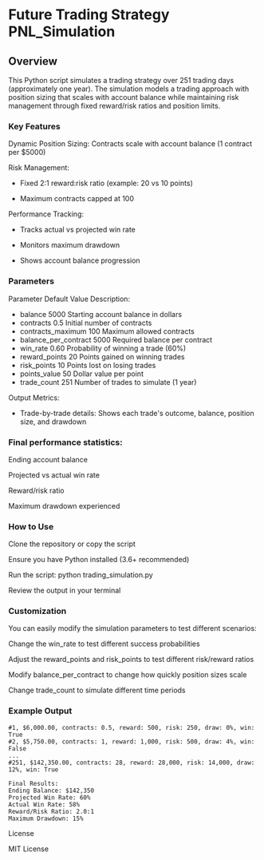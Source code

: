 # Future Trading Strategy PNL_Simulation

## Overview

This Python script simulates a trading strategy over 251 trading days (approximately one year). The simulation models a trading approach with position sizing that scales with account balance while maintaining risk management through fixed reward/risk ratios and position limits.

### Key Features

Dynamic Position Sizing: Contracts scale with account balance (1 contract per $5000)

Risk Management:

  - Fixed 2:1 reward:risk ratio (example: 20 vs 10 points)

  - Maximum contracts capped at 100

Performance Tracking:

  - Tracks actual vs projected win rate

  - Monitors maximum drawdown

  - Shows account balance progression

### Parameters

Parameter	Default Value	Description:
  - balance	5000	Starting account balance in dollars
  - contracts	0.5	Initial number of contracts
  - contracts_maximum	100	Maximum allowed contracts
  - balance_per_contract	5000	Required balance per contract
  - win_rate	0.60	Probability of winning a trade (60%)
  - reward_points	20	Points gained on winning trades
  - risk_points	10	Points lost on losing trades
  - points_value	50	Dollar value per point
  - trade_count	251	Number of trades to simulate (1 year)
   
Output Metrics:
  - Trade-by-trade details: Shows each trade's outcome, balance, position size, and drawdown

### Final performance statistics:

Ending account balance

Projected vs actual win rate

Reward/risk ratio

Maximum drawdown experienced

### How to Use

Clone the repository or copy the script

Ensure you have Python installed (3.6+ recommended)

Run the script: python trading_simulation.py

Review the output in your terminal

### Customization

You can easily modify the simulation parameters to test different scenarios:

Change the win_rate to test different success probabilities

Adjust the reward_points and risk_points to test different risk/reward ratios

Modify balance_per_contract to change how quickly position sizes scale

Change trade_count to simulate different time periods

### Example Output

```
#1, $6,000.00, contracts: 0.5, reward: 500, risk: 250, draw: 0%, win: True
#2, $5,750.00, contracts: 1, reward: 1,000, risk: 500, draw: 4%, win: False
...
#251, $142,350.00, contracts: 28, reward: 28,000, risk: 14,000, draw: 12%, win: True

Final Results:
Ending Balance: $142,350
Projected Win Rate: 60%
Actual Win Rate: 58%
Reward/Risk Ratio: 2.0:1
Maximum Drawdown: 15%
```

License

MIT License
